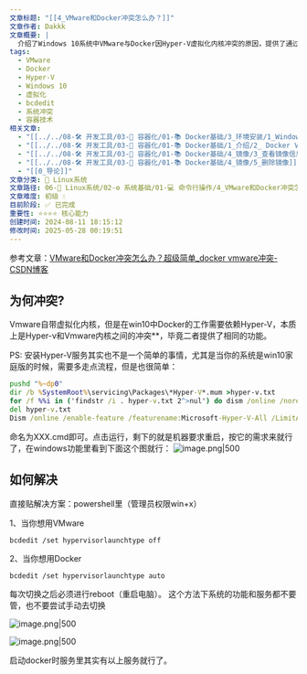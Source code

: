 ```yaml
---
文章标题: "[[4_VMware和Docker冲突怎么办？]]"
文章作者: Dakkk
文章概要: |
  介绍了Windows 10系统中VMware与Docker因Hyper-V虚拟化内核冲突的原因，提供了通过bcdedit命令切换hypervisorlaunchtype参数来解决冲突的简单方法。
tags:
  - VMware
  - Docker
  - Hyper-V
  - Windows 10
  - 虚拟化
  - bcdedit
  - 系统冲突
  - 容器技术
相关文章:
  - "[[../../08-🛠️ 开发工具/03-🐋 容器化/01-📚 Docker基础/3_环境安装/1_Window 安装 Docker]]"
  - "[[../../08-🛠️ 开发工具/03-🐋 容器化/01-📚 Docker基础/1_介绍/2_ Docker VS 虚拟机]]"
  - "[[../../08-🛠️ 开发工具/03-🐋 容器化/01-📚 Docker基础/4_镜像/3_查看镜像信息]]"
  - "[[../../08-🛠️ 开发工具/03-🐋 容器化/01-📚 Docker基础/4_镜像/5_删除镜像]]"
  - "[[0_导论]]"
文章分类: 🐧 Linux系统
文章路径: 06-🐧 Linux系统/02-⚙️ 系统基础/01-💻 命令行操作/4_VMware和Docker冲突怎么办？.md
文章难度: 初级 💧
目前阶段: ✅ 已完成
重要性: ⭐⭐⭐⭐ 核心能力
创建时间: 2024-08-11 18:15:12
修改时间: 2025-05-28 00:19:51
---
```


参考文章：[VMware和Docker冲突怎么办？超级简单_docker vmware冲突-CSDN博客](https://blog.csdn.net/weixin_43038752/article/details/112062334?spm=1001.2101.3001.6650.1&utm_medium=distribute.pc_relevant.none-task-blog-2%7Edefault%7ECTRLIST%7ERate-1-112062334-blog-116693203.235%5Ev43%5Epc_blog_bottom_relevance_base2&depth_1-utm_source=distribute.pc_relevant.none-task-blog-2%7Edefault%7ECTRLIST%7ERate-1-112062334-blog-116693203.235%5Ev43%5Epc_blog_bottom_relevance_base2&utm_relevant_index=2)

## 为何冲突?

Vmware自带虚拟化内核，但是在win10中Docker的工作需要依赖Hyper-V，本质上是Hyper-v和Vmware内核之间的冲突**，毕竟二者提供了相同的功能。

PS: 安装Hyper-V服务其实也不是一个简单的事情，尤其是当你的系统是win10家庭版的时候，需要多走点流程，但是也很简单：
```cmd
pushd "%~dp0"
dir /b %SystemRoot%\servicing\Packages\*Hyper-V*.mum >hyper-v.txt
for /f %%i in ('findstr /i . hyper-v.txt 2^>nul') do dism /online /norestart /add-package:"%SystemRoot%\servicing\Packages\%%i"
del hyper-v.txt
Dism /online /enable-feature /featurename:Microsoft-Hyper-V-All /LimitAccess /ALL
```

命名为XXX.cmd即可。点击运行，剩下的就是机器要求重启，按它的需求来就行了，在windows功能里看到下面这个图就行：
![image.png|500](https://my-obsidian-image.oss-cn-guangzhou.aliyuncs.com/2024/05/d7065b9d6df14b83503be9c9742cb667.png)


## 如何解决

直接贴解决方案：powershell里（管理员权限win+x）

1、当你想用VMware
```shell
bcdedit /set hypervisorlaunchtype off
```

2、当你想用Docker

```shell
bcdedit /set hypervisorlaunchtype auto
```

每次切换之后必须进行reboot（重启电脑）。
这个方法下系统的功能和服务都不要管，也不要尝试手动去切换

![image.png|500](https://my-obsidian-image.oss-cn-guangzhou.aliyuncs.com/2024/05/992f1f9c1931b6f1cbecd4c9f9ae494b.png)

![image.png|500](https://my-obsidian-image.oss-cn-guangzhou.aliyuncs.com/2024/05/01cb1959534dee046c527b6109b26a7f.png)

启动docker时服务里其实有以上服务就行了。